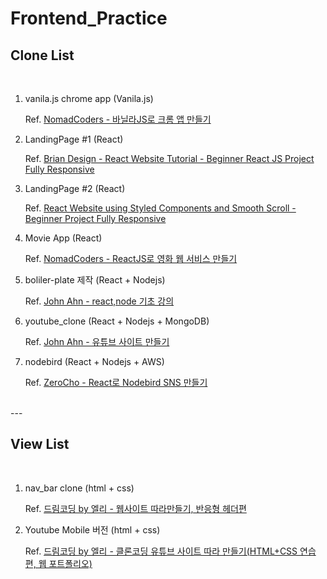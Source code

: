 # Frontend_Practice

## Clone List

<br>

1.  vanila.js chrome app (Vanila.js)

    Ref. [NomadCoders - 바닐라JS로 크롬 앱 만들기](https://nomadcoders.co/javascript-for-beginners)

2.  LandingPage #1 (React)

    Ref. [Brian Design - React Website Tutorial - Beginner React JS Project Fully Responsive](https://www.youtube.com/watch?v=I2UBjN5ER4s&t=4572s&ab_channel=BrianDesign)

3.  LandingPage #2 (React)

    Ref. [React Website using Styled Components and Smooth Scroll - Beginner Project Fully Responsive](https://www.youtube.com/watch?v=Nl54MJDR2p8&ab_channel=BrianDesign)

4.  Movie App (React)

    Ref. [NomadCoders - ReactJS로 영화 웹 서비스 만들기](https://nomadcoders.co/react-fundamentals)

5.  boliler-plate 제작 (React + Nodejs)

    Ref. [John Ahn - react,node 기초 강의](https://www.youtube.com/watch?v=fgoMqmNKE18&list=PL9a7QRYt5fqkZC9jc7jntD1WuAogjo_9T&ab_channel=JohnAhn)

6.  youtube_clone (React + Nodejs + MongoDB)

    Ref. [John Ahn - 유튜브 사이트 만들기](https://www.inflearn.com/course/%EB%94%B0%EB%9D%BC%ED%95%98%EB%A9%B0-%EB%B0%B0%EC%9A%B0%EB%8A%94-%EB%85%B8%EB%93%9C-%EB%A6%AC%EC%95%A1%ED%8A%B8-%EC%9C%A0%ED%8A%9C%EB%B8%8C-%EB%A7%8C%EB%93%A4%EA%B8%B0/dashboard)

7.  nodebird (React + Nodejs + AWS)

    Ref. [ZeroCho - React로 Nodebird SNS 만들기](https://www.inflearn.com/course/%EB%85%B8%EB%93%9C%EB%B2%84%EB%93%9C-%EB%A6%AC%EC%95%A1%ED%8A%B8-%EB%A6%AC%EB%89%B4%EC%96%BC/dashboard)

<br>
---

## View List

<br>

1. nav_bar clone (html + css)
    
    Ref. [드림코딩 by 엘리 - 웹사이트 따라만들기, 반응형 헤더편 ](https://www.youtube.com/watch?v=X91jsJyZofw&list=PLv2d7VI9OotQ1F92Jp9Ce7ovHEsuRQB3Y&index=14&ab_channel=%EB%93%9C%EB%A6%BC%EC%BD%94%EB%94%A9by%EC%97%98%EB%A6%AC)

2. Youtube Mobile 버전 (html + css)

   Ref. [드림코딩 by 엘리 - 클론코딩 유튜브 사이트 따라 만들기(HTML+CSS 연습편, 웹 포트폴리오)](https://www.youtube.com/watch?v=67stn7Pu7s4&list=PLv2d7VI9OotQ1F92Jp9Ce7ovHEsuRQB3Y&index=15&ab_channel=%EB%93%9C%EB%A6%BC%EC%BD%94%EB%94%A9by%EC%97%98%EB%A6%AC)

